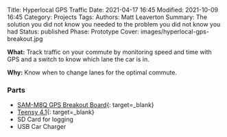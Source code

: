 Title: Hyperlocal GPS Traffic
Date: 2021-04-17 16:45
Modified: 2021-10-09 16:45
Category: Projects
Tags:
Authors: Matt Leaverton
Summary: The solution you did not know you needed to the problem you did not know you had
Status: published
Phase: Prototype
Cover: images/hyperlocal-gps-breakout.jpg

**What:** Track traffic on your commute by monitoring speed and time with GPS 
and a switch to know which lane the car is in.

**Why:** Know when to change lanes for the optimal commute.

### Parts
- [SAM-M8Q GPS Breakout Board](https://www.sparkfun.com/products/15210){: target=_blank}
- [Teensy 4.1](https://www.pjrc.com/store/teensy41.html){: target=_blank}
- SD Card for logging
- USB Car Charger